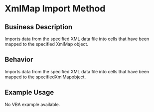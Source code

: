 # XmlMap Import Method

## Business Description
Imports data from the specified XML data file into cells that have been mapped to the specified XmlMap object.

## Behavior
Imports data from the specified XML data file into cells that have been mapped to the specifiedXmlMapobject.

## Example Usage
No VBA example available.
